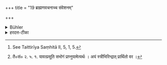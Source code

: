 +++
title = "19 ब्राह्मणवचनाच्च संवेशनम्"

+++

<details><summary>Bühler</summary>

19. (The duty of) connubial intercourse (follows from) the passage of a Brāhmaṇa, ('Let us dwell together until a son be born.') [^13] 


[^13]:  See Taittirīya Saṃhitā II, 5, 1, 5.
</details>

<details><summary>हरदत्त-टीका</summary>

## सूत्रम्
ब्राह्मणवचनाच्च संवेशनम् ॥ १९ ॥  
### टिप्पनी
यदिदमनन्तरोक्तं संवेशनं तत्र ब्राह्मणवचनं प्रमाणं [^२]'काममाविजनितोस्सम्भवामे'ति ॥ १९ ॥  

[^२]:

    तै०सं० २. ५. १. यावत्प्रसूति सभोगं प्राप्नुयामेत्यर्थः । अयं स्त्रीभिरिन्द्रात् प्रार्थितो वर ।
</details>
